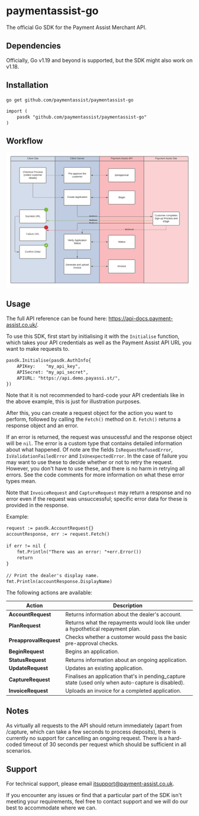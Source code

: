 # paymentassist-go

The official Go SDK for the Payment Assist Merchant API.

## Dependencies

Officially, Go v1.19 and beyond is supported, but the SDK might also work on v1.18.

## Installation

`go get github.com/paymentassist/paymentassist-go`

```
import (
    pasdk "github.com/paymentassist/paymentassist-go"
)
```

## Workflow

![Payment Assist API Workflow](https://raw.githubusercontent.com/paymentassist/paymentassist-php/master/api-workflow.png "API Workflow")

## Usage

The full API reference can be found here: https://api-docs.payment-assist.co.uk/.

To use this SDK, first start by initialising it with the `Initialise` function, which takes your API credentials as well as the Payment Assist API URL you want to make requests to.

```
pasdk.Initialise(pasdk.AuthInfo{
    APIKey:    "my_api_key",
    APISecret: "my_api_secret",
    APIURL: "https://api.demo.payassi.st/",
})
```

Note that it is not recommended to hard-code your API credentials like in the above example, this is just for illustration purposes.

After this, you can create a request object for the action you want to perform, followed by calling the `Fetch()` method on it. `Fetch()` returns a response object and an error.

If an error is returned, the request was unsucessful and the response object will be `nil`. The error is a custom type that contains detailed information about what happened. Of note are the fields `IsRequestRefusedError`, `IsValidationFailedError` and `IsUnexpectedError`. In the case of failure you may want to use these to decide whether or not to retry the request. However, you don't have to use these, and there is no harm in retrying all errors. See the code comments for more information on what these error types mean.

Note that `InvoiceRequest` and `CaptureRequest` may return a response and no error even if the request was unsuccessful; specific error data for these is provided in the response.

Example:

```
request := pasdk.AccountRequest{}
accountResponse, err := request.Fetch()

if err != nil {
    fmt.Println("There was an error: "+err.Error())
    return
}

// Print the dealer's display name.
fmt.Println(accountResponse.DisplayName)
```

The following actions are available:

| Action | Description |
|--------|-------------|
| __AccountRequest__ | Returns information about the dealer's account. |
| __PlanRequest__ | Returns what the repayments would look like under a hypothetical repayment plan. |
| __PreapprovalRequest__ | Checks whether a customer would pass the basic pre-approval checks. |
| __BeginRequest__ | Begins an application. |
| __StatusRequest__ | Returns information about an ongoing application. |
| __UpdateRequest__ | Updates an existing application. |
| __CaptureRequest__ | Finalises an application that's in pending_capture state (used only when auto-capture is disabled). |
| __InvoiceRequest__ | Uploads an invoice for a completed application. |

## Notes


As virtually all requests to the API should return immediately (apart from /capture, which can take a few seconds to process deposits), there is currently no support for cancelling an ongoing request. There is a hard-coded timeout of 30 seconds per request which should be sufficient in all scenarios.

## Support

For technical support, please email [itsupport@payment-assist.co.uk](mailto:itsupport@payment-assist.co.uk).

If you encounter any issues or find that a particular part of the SDK isn't meeting your requirements, feel free to contact support and we will do our best to accommodate where we can.